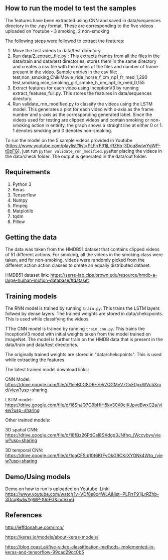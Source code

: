 ## How to run the model to test the samples

The features have been extracted using CNN and saved in data/sequences directory in the .npy format.
These are corresponding to the five videos uploaded on Youtube - 3 smoking, 2 non-smoking

The following steps were followed to extract the features:
1. Move the test videos to data/test directory.
1. Run data/2_extract_file.py : This extracts frames from all the files in the data/train and data/test directories, stores them in the same directory and creates a csv file with the names of the files and number of frame present in the video.
Sample entries in the csv file:
test,non_smoking,ChikiMovie_ride_horse_f_cm_np1_fr_med_1,290
test,smoking,nice_smoking_girl_smoke_h_nm_np1_le_med_0,155
1. Extract features for each video using InceptionV3 by running extract_features_full.py. This stores the features in data/sequences directory.
1. Run validate_rnn_modified.py to classify the videos using the LSTM model. This generates a plot for each video with x-axis as the frame number and y-axis as the corresponding generated label. Since the videos used for testing are clipped videos and contain smoking or non-smoking action in entirity, the graph shows a straight line at either 0 or 1. 1 denotes smoking and 0 denotes non-smoking.

To run the model on the 5 sample videos provided in Youtube (https://www.youtube.com/playlist?list=PLFrrF91jLrRZhb-3Dcq8wIwYgWP-t0pFG), just run `python validate_rnn_modified.py`after placing the videos in the data/check folder. The output is generated in the data/out folder.

## Requirements

1.	Python 3
1.	Keras
1.	Tensorflow
1.	Numpy
1.	ffmpeg
1.	Matplotlib
1.	tqdm
1.	Pillow


## Getting the data

The data was taken from the HMDB51 dataset that contains clipped videos of 51 different actions.
For smoking, all the videos in the smoking class were taken, and for non-smoking, videos were randomly picked from the different action action classes to create an equally distributed dataset.

HMDB51 dataset link: https://serre-lab.clps.brown.edu/resource/hmdb-a-large-human-motion-database/#dataset

## Training models

The RNN model is trained by running `train.py`. This trains the LSTM layers follwed by dense layers. 
The trained weights are stored in data/chekcpoints. This is used while classifying the videos.

TThe CNN model is trained by running `train_cnn.py`. This trains the InceptionV3 model with initial weights taken from the model trained on ImageNet. The model is further train on the HMDB data that is present in the data/train and data/test directories.

The originally trained weights are stored in "data/chekcpoints". This is used while extracting the features.

The latest trained model download links:

CNN Model: https://drive.google.com/file/d/1eeB0G8D6F7eV7OGMeV7GvE0gxWVc5Xmd/view?usp=sharing

LSTM model: https://drive.google.com/file/d/16ShJQ7G9bHIH5kv30X0ciKJpvdBwxC2a/view?usp=sharing

Other trained models:

3D spatial CNN: https://drive.google.com/file/d/18fBz26PdGsl8SXdgp3JNfhq_jWccybyy/view?usp=sharing

3D temporal CNN: https://drive.google.com/file/d/1gaCFSib10t6KfFyOkG9CKrXYONk4Wtq_/view?usp=sharing


## Demo/Using models

Demo on how to run is uploaded on Youtube.
Link: https://www.youtube.com/watch?v=VDf8s8x4WLA&list=PLFrrF91jLrRZhb-3Dcq8wIwYgWP-t0pFG&index=6

## References
http://jeffdonahue.com/lrcn/

https://keras.io/models/about-keras-models/

https://blog.coast.ai/five-video-classification-methods-implemented-in-keras-and-tensorflow-99cad29cc0b5



